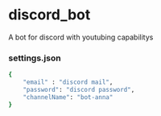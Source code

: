 # discord_bot
A bot for discord with youtubing capabilitys


### settings.json ###
```sh
{
	"email" : "discord mail",
	"password": "discord password",
	"channelName": "bot-anna"
}
```
